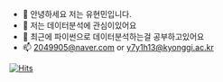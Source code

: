 - 👋 안녕하세요 저는 유현민입니다.
- 👀 저는 데이터분석에 관심이있어요
- 🌱 최근에 파이썬으로 데이터분석하는걸 공부하고있어요
- 📫 2049905@naver.com or y7y1h13@kyonggi.ac.kr

[![Hits](https://hits.seeyoufarm.com/api/count/incr/badge.svg?url=https%3A%2F%2Fgithub.com%2Fy7y1h13%2Fhit-counter&count_bg=%2379C83D&title_bg=%23555555&icon=&icon_color=%23E7E7E7&title=hits&edge_flat=false)](https://hits.seeyoufarm.com)
